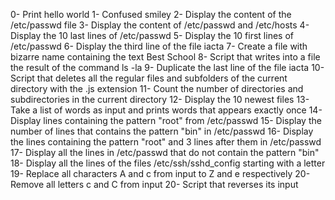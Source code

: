 0- Print hello world
1- Confused smiley
2- Display the content of the /etc/passwd file
3- Display the content of /etc/passwd and /etc/hosts
4- Display the 10 last lines of /etc/passwd
5- Display the 10 first lines of /etc/passwd
6- Display the third line of the file iacta
7- Create a file with bizarre name containing the text Best School
8- Script that writes into a file the result of the command ls -la
9- Duplicate the last line of the file iacta
10- Script that deletes all the regular files and subfolders of the current directory with the .js extension
11- Count the number of directories and subdirectories in the current directory
12- Display the 10 newest files
13- Take a list of words as input and prints words that appears exactly once
14- Display lines containing the pattern "root" from /etc/passwd
15- Display the number of lines that contains the pattern "bin" in /etc/passwd
16- Display the lines containing the pattern "root" and 3 lines after them in /etc/passwd
17- Display all the lines in /etc/passwd that do not contain the pattern "bin" 
18- Display all the lines of the files /etc/ssh/sshd_config starting with a letter
19- Replace all characters A and c from input to Z and e respectively
20- Remove all letters c and C from input
20- Script that reverses its input
